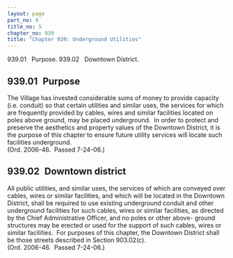 ```yaml
---
layout: page
part_no: 9
title_no: 5
chapter_no: 939
title: "Chapter 939: Underground Utilities"
---
```


939.01   Purpose.
939.02   Downtown District.

## 939.01   Purpose

The Village has invested considerable sums of money to provide capacity
(i.e. conduit) so that certain utilities and similar uses, the services for
which are frequently provided by cables, wires and similar facilities located
on poles above ground, may be placed underground.  In order to protect and
preserve the aesthetics and property values of the Downtown District, it is the
purpose of this chapter to ensure future utility services will locate such
facilities underground.  
(Ord. 2006-46.  Passed 7-24-06.)

## 939.02   Downtown district

All public utilities, and similar uses, the services of which are conveyed
over cables, wires or similar facilities, and which will be located in the
Downtown District, shall be required to use existing underground conduit and
other underground facilities for such cables, wires or similar facilities, as
directed by the Chief Administrative Officer, and no poles or other above-
ground structures may be erected or used for the support of such cables, wires
or similar facilities.  For purposes of this chapter, the Downtown District
shall be those streets described in Section 903.02(c).   
(Ord. 2006-46.  Passed 7-24-06.)
